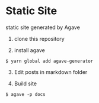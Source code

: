 # Static Site

static site generated by Agave

1. clone this repository

2. install agave

```
$ yarn global add agave-generator
```

3. Edit posts in markdown folder

4. Build site

```
$ agave -p docs
```
